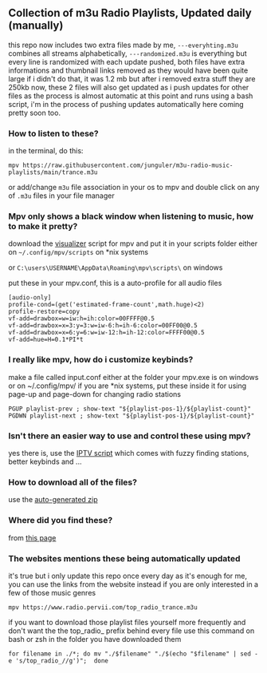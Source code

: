 ## Collection of m3u Radio Playlists, Updated daily (manually)
this repo now includes two extra files made by me, `---everyhting.m3u` combines all streams alphabetically, `---randomized.m3u` is everything but every line is randomized with each update pushed, both files have extra informations and thumbnail links removed as they would have been quite large if i didn't do that, it was 1.2 mb but after i removed extra stuff they are 250kb now, these 2 files will also get updated as i push updates for other files as the process is almost automatic at this point and runs using a bash script, i'm in the process of pushing updates automatically here coming pretty soon too.

### How to listen to these?
in the terminal, do this:
```
mpv https://raw.githubusercontent.com/junguler/m3u-radio-music-playlists/main/trance.m3u
```
or add/change `m3u` file association in your os to mpv and double click on any of `.m3u` files in your file manager

### Mpv only shows a black window when listening to music, how to make it pretty?
download the [visualizer](https://raw.githubusercontent.com/mfcc64/mpv-scripts/master/visualizer.lua) script for mpv and put it in your scripts folder either on `~/.config/mpv/scripts` on *nix systems 

or `C:\users\USERNAME\AppData\Roaming\mpv\scripts\` on windows

put these in your mpv.conf, this is a auto-profile for all audio files
```
[audio-only]
profile-cond=(get('estimated-frame-count',math.huge)<2)
profile-restore=copy
vf-add=drawbox=w=iw:h=ih:color=00FFFF@0.5
vf-add=drawbox=x=3:y=3:w=iw-6:h=ih-6:color=00FF00@0.5
vf-add=drawbox=x=6:y=6:w=iw-12:h=ih-12:color=FFFF00@0.5
vf-add=hue=H=0.1*PI*t
```
### I really like mpv, how do i customize keybinds?
make a file called input.conf either at the folder your mpv.exe is on windows or on ~/.config/mpv/ if you are *nix systems, put these inside it for using page-up and page-down for changing radio stations
```
PGUP playlist-prev ; show-text "${playlist-pos-1}/${playlist-count}"
PGDWN playlist-next ; show-text "${playlist-pos-1}/${playlist-count}"
```
### Isn't there an easier way to use and control these using mpv?
yes there is, use the [IPTV script](https://github.com/gthreepw00d/mpv-iptv) which comes with fuzzy finding stations, better keybinds and ...

### How to download all of the files?
use the [auto-generated zip](https://github.com/junguler/m3u-radio-music-playlists/archive/refs/heads/main.zip)

### Where did you find these?
from [this page](https://www.radio.pervii.com/en/online-playlists-m3u.htm)

### The websites mentions these being automatically updated
it's true but i only update this repo once every day as it's enough for me, you can use the links from the website instead if you are only interested in a few of those music genres
```
mpv https://www.radio.pervii.com/top_radio_trance.m3u
```
if you want to download those playlist files yourself more frequently and don't want the the top_radio_ prefix behind every file use this command on bash or zsh in the folder you have downloaded them
```
for filename in ./*; do mv "./$filename" "./$(echo "$filename" | sed -e 's/top_radio_//g')";  done
```
